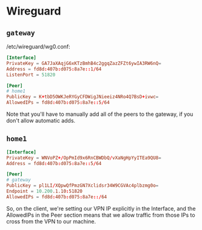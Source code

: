 # Wireguard

## `gateway`

/etc/wireguard/wg0.conf:

```conf
[Interface]
PrivateKey = GA7JaXAqjG6xKTzBmhB4c2ggqZazZFZt6ywIA3RW6nQ=
Address = fd8d:407b:d075:8a7e::1/64
ListenPort = 51820

[Peer]
# home1
PublicKey = K+tbD5OWKJeRYGyCFDWigJNieeiz4NRo4Q7BsD+ivwc=
AllowedIPs = fd8d:407b:d075:8a7e::5/64
```

Note that you'll have to manually add all of the peers to the gateway, 
if you don't allow automatic adds.

## `home1`

```conf
[Interface]
PrivateKey = WNVoPZ+/OpPmId9x6RnCBWDbQ/vXaNgHpYyITEa9QU8=
Address = fd8d:407b:d075:8a7e::5/64

[Peer]
# gateway
PublicKey = pl1LI/XQpwQfPmzGN7Xclidsr34W9CGVAc4plbzmg0o=
Endpoint = 10.200.1.10:51820
AllowedIPs = fd8d:407b:d075:8a7e::/64
```

So, on the client, we're setting our VPN IP explicitly in the Interface,
and the AllowedIPs in the Peer section means that we allow traffic from
those IPs to cross from the VPN to our machine.
